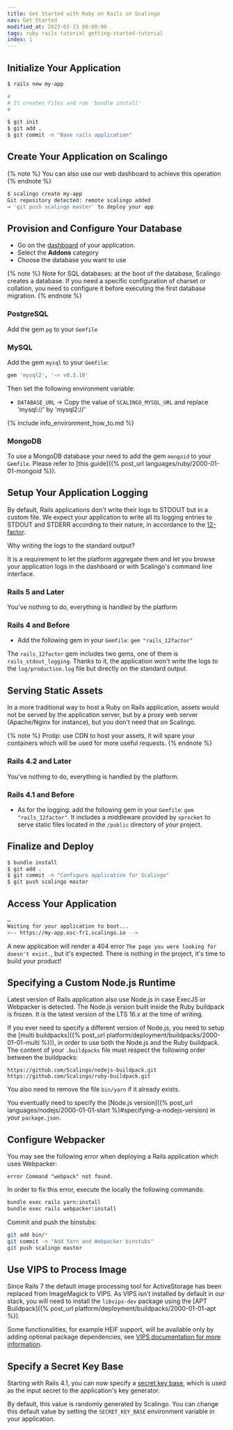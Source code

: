 ```yaml
---
title: Get Started with Ruby on Rails on Scalingo
nav: Get Started
modified_at: 2023-02-13 00:00:00
tags: ruby rails tutorial getting-started-tutorial
index: 1
---
```


## Initialize Your Application

```bash
$ rails new my-app

#
# It creates files and run 'bundle install'
#

$ git init
$ git add .
$ git commit -m "Base rails application"
```

## Create Your Application on Scalingo

{% note %}
You can also use our web dashboard to achieve this operation
{% endnote %}

```bash
$ scalingo create my-app
Git repository detected: remote scalingo added
→ 'git push scalingo master' to deploy your app
```

## Provision and Configure Your Database

* Go on the [dashboard](https://my.scalingo.com/apps) of your application.
* Select the __Addons__ category
* Choose the database you want to use

{% note %}
Note for SQL databases: at the boot of the database, Scalingo creates a database. If you need a specific configuration of charset or collation, you need to configure it before executing the first database migration.
{% endnote %}

### PostgreSQL

Add the gem `pg` to your `Gemfile`

### MySQL

Add the gem `mysql` to your `Gemfile`:

```ruby
gem 'mysql2', '~> v0.3.18'
```

Then set the following environment variable:

* `DATABASE_URL`
  → Copy the value of `SCALINGO_MYSQL_URL` and replace 'mysql://' by 'mysql2://'

{% include info_environment_how_to.md %}

### MongoDB

To use a MongoDB database your need to add the gem `mongoid` to your `Gemfile`.
Please refer to [this guide]({% post_url languages/ruby/2000-01-01-mongoid %}).

## Setup Your Application Logging

By default, Rails applications don't write their logs to STDOUT but in a custom
file. We expect your application to write all its logging entries to STDOUT
and STDERR according to their nature, in accordance to the
[12-factor](http://12factor.net).

Why writing the logs to the standard output?

It is a requirement to let the platform aggregate them and let you browse your
application logs in the dashboard or with Scalingo's command line interface.

### Rails 5 and Later

You've nothing to do, everything is handled by the platform

### Rails 4 and Before

* Add the following gem in your `Gemfile`: `gem "rails_12factor"`

The `rails_12factor` gem includes two gems, one of them is
`rails_stdout_logging`. Thanks to it, the application won't write the logs to
the `log/production.log` file but directly on the standard output.

## Serving Static Assets

In a more traditional way to host a Ruby on Rails application, assets would not
be served by the application server, but by a proxy web server (Apache/Nginx
for instance), but you don't need that on Scalingo.

{% note %}
Protip: use CDN to host your assets, it will spare your containers which will
be used for more useful requests.
{% endnote %}

### Rails 4.2 and Later

You've nothing to do, everything is handled by the platform.

### Rails 4.1 and Before

* As for the logging: add the following gem in your `Gemfile`: `gem "rails_12factor"`. It
includes a middleware provided by `sprocket` to serve static files located in
the `/public` directory of your project.

## Finalize and Deploy

```bash
$ bundle install
$ git add .
$ git commit -m "Configure application for Scalingo"
$ git push scalingo master
```

## Access Your Application

```bash
…
Waiting for your application to boot...
<-- https://my-app.osc-fr1.scalingo.io -->
```

A new application will render a 404 error `The page you were looking for doesn't exist.`,
but it's expected. There is nothing in the project, it's time to build your product!

## Specifying a Custom Node.js Runtime

Latest version of Rails application also use Node.js in case ExecJS or
Webpacker is detected. The Node.js version built inside the Ruby buildpack is
frozen. It is the latest version of the LTS 16.x at the time of writing.

If you ever need to specify a different version of Node.js, you need to setup
the [multi buildpacks]({% post_url
platform/deployment/buildpacks/2000-01-01-multi %})), in order to use both the Node.js and the Ruby buildpack. The content of your `.buildpacks` file must respect the following order between the buildpacks:

```text
https://github.com/Scalingo/nodejs-buildpack.git
https://github.com/Scalingo/ruby-buildpack.git
```

You also need to remove the file `bin/yarn` if it already exists.

You eventually need to specify the [Node.js version]({% post_url
languages/nodejs/2000-01-01-start %}#specifying-a-nodejs-version) in your `package.json`.

## Configure Webpacker

You may see the following error when deploying a Rails application which uses Webpacker:

```text
error Command "webpack" not found.
```

In order to fix this error, execute the locally the following commands:

```sh
bundle exec rails yarn:install
bundle exec rails webpacker:install
```

Commit and push the binstubs:

```sh
git add bin/*
git commit -m "Add Yarn and Webpacker binstubs"
git push scalingo master
```

## Use VIPS to Process Image

Since Rails 7 the default image processing tool for ActiveStorage has been replaced from ImageMagick to VIPS. As VIPS isn't installed by default in our stack, you will need to install the `libvips-dev` package using the [APT Buildpack]({% post_url
platform/deployment/buildpacks/2000-01-01-apt %}).

Some functionalities, for example HEIF support, will be available only by adding optional package dependencies, see [VIPS documentation for more information](https://github.com/libvips/libvips#optional-dependencies).

## Specify a Secret Key Base

Starting with Rails 4.1, you can now specify a [secret key base](https://api.rubyonrails.org/classes/Rails/Application.html#method-i-secret_key_base), 
which is used as the input secret to the application's key generator.

By default, this value is randomly generated by Scalingo. You can change this default value by setting the `SECRET_KEY_BASE` environment variable in your application.